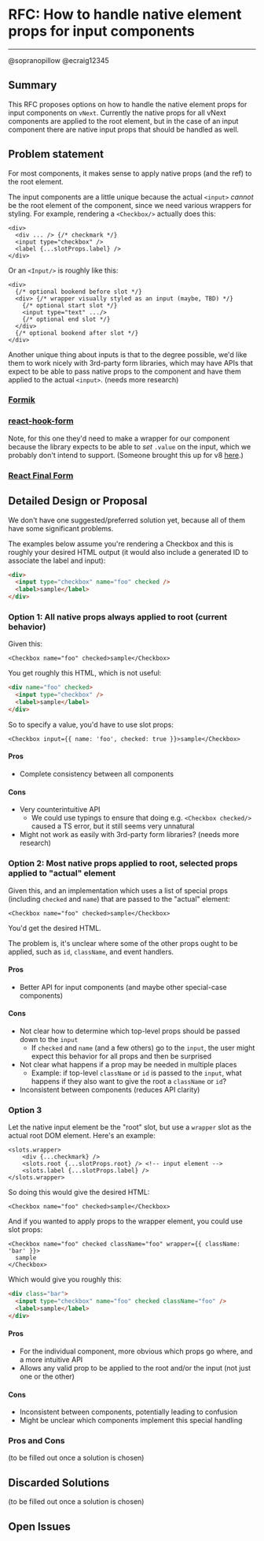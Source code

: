 # RFC: How to handle native element props for input components

<!--
An RFC can be anything. A question, a suggestion, a plan. The purpose of this template is to give some structure to help folks write successful RFCs. However, don't feel constrained by this template; use your best judgement.

Tips for writing a successful RFC:

- Simple plain words that make your point, fancy words obfuscate
- Try to stay concise, but don't gloss over important details
- Try to write a neutral problem statement, not one that motivates your desired solution
- Remember, "Writing is thinking". It's natural to realize new ideas while writing your proposal
-->

---

@sopranopillow @ecraig12345

## Summary

This RFC proposes options on how to handle the native element props for input components on `vNext`. Currently the native props for all vNext components are applied to the root element, but in the case of an input component there are native input props that should be handled as well.

<!-- Explain the proposed change -->

## Problem statement

For most components, it makes sense to apply native props (and the ref) to the root element.

The input components are a little unique because the actual `<input>` *cannot* be the root element of the component, since we need various wrappers for styling. For example, rendering a `<Checkbox/>` actually does this:
```tsx
<div>
  <div ... /> {/* checkmark */}
  <input type="checkbox" />
  <label {...slotProps.label} />
</div>
```
Or an `<Input/>` is roughly like this:
```tsx
<div>
  {/* optional bookend before slot */}
  <div> {/* wrapper visually styled as an input (maybe, TBD) */}
    {/* optional start slot */}
    <input type="text" .../>
    {/* optional end slot */}
  </div>
  {/* optional bookend after slot */}
</div>
```

Another unique thing about inputs is that to the degree possible, we'd like them to work nicely with 3rd-party form libraries, which may have APIs that expect to be able to pass native props to the component and have them applied to the actual `<input>`. (needs more research)

### [Formik](https://github.com/formium/formik)

### [react-hook-form](https://github.com/react-hook-form/react-hook-form)

Note, for this one they'd need to make a wrapper for our component because the library expects to be able to *set* `.value` on the input, which we probably don't intend to support. (Someone brought this up for v8 [here](https://github.com/microsoft/fluentui/issues/18126).)

### [React Final Form](https://github.com/final-form/react-final-form)



<!--
Why are we making this change? What problem are we solving? What do we expect to gain from this?

This section is important as the motivation or problem statement is indepenent from the proposed change. Even if this RFC is not accepted this Motivation can be used for alternative solutions.

In the end, please make sure to present a neutral Problem statement, rather than one that motivates a particular solution
-->

## Detailed Design or Proposal

<!-- This is the bulk of the RFC. Explain the proposal or design in enough detail for the inteded audience to understand. -->

We don't have one suggested/preferred solution yet, because all of them have some significant problems.

The examples below assume you're rendering a Checkbox and this is roughly your desired HTML output (it would also include a generated ID to associate the label and input):
```html
<div>
  <input type="checkbox" name="foo" checked />
  <label>sample</label>
</div>
```

### Option 1: All native props always applied to root (current behavior)

Given this:
```tsx
<Checkbox name="foo" checked>sample</Checkbox>
```

You get roughly this HTML, which is not useful:
```html
<div name="foo" checked>
  <input type="checkbox" />
  <label>sample</label>
</div>
```

So to specify a value, you'd have to use slot props:
```tsx
<Checkbox input={{ name: 'foo', checked: true }}>sample</Checkbox>
```

#### Pros

- Complete consistency between all components

#### Cons

- Very counterintuitive API
    - We could use typings to ensure that doing e.g. `<Checkbox checked/>` caused a TS error, but it still seems very unnatural
- Might not work as easily with 3rd-party form libraries? (needs more research)

### Option 2: Most native props applied to root, selected props applied to "actual" element

Given this, and an implementation which uses a list of special props (including `checked` and `name`) that are passed to the "actual" element:
```tsx
<Checkbox name="foo" checked>sample</Checkbox>
```

You'd get the desired HTML.

The problem is, it's unclear where some of the other props ought to be applied, such as `id`, `className`, and event handlers.

#### Pros

- Better API for input components (and maybe other special-case components)

#### Cons

- Not clear how to determine which top-level props should be passed down to the `input`
    - If `checked` and `name` (and a few others) go to the `input`, the user might expect this behavior for all props and then be surprised
- Not clear what happens if a prop may be needed in multiple places
    - Example: if top-level `className` or `id` is passed to the `input`, what happens if they also want to give the root a `className` or `id`?
- Inconsistent between components (reduces API clarity)

### Option 3

Let the native input element be the "root" slot, but use a `wrapper` slot as the actual root DOM element. Here's an example:

```tsx
<slots.wrapper>
    <div {...checkmark} />
    <slots.root {...slotProps.root} /> <!-- input element -->
    <slots.label {...slotProps.label} />
</slots.wrapper>
```

So doing this would give the desired HTML:
```tsx
<Checkbox name="foo" checked>sample</Checkbox>
```

And if you wanted to apply props to the wrapper element, you could use slot props:
```tsx
<Checkbox name="foo" checked className="foo" wrapper={{ className: 'bar' }}>
  sample
</Checkbox>
```

Which would give you roughly this:
```html
<div class="bar">
  <input type="checkbox" name="foo" checked className="foo" />
  <label>sample</label>
</div>
```

#### Pros

- For the individual component, more obvious which props go where, and a more intuitive API
- Allows any valid prop to be applied to the root and/or the input (not just one or the other)

#### Cons

- Inconsistent between components, potentially leading to confusion
- Might be unclear which components implement this special handling

### Pros and Cons

<!-- Enumerate the pros and cons of the proposal. Make sure to think about and be clear on the cons or drawbacks of this propsoal. If there are multiple proposals include this for each. -->

(to be filled out once a solution is chosen)

## Discarded Solutions

<!-- As you enumerate possible solutions, try to keep track of the discarded ones. This should include why we discarded the solution. -->

(to be filled out once a solution is chosen)

## Open Issues

<!-- Optional section, but useful for first drafts. Use this section to track open issues on unanswered questions regarding the design or proposal.  -->
